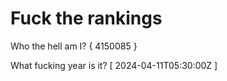 # Fuck the rankings

Who the hell am I?
{ 4150085 }

What fucking year is it?
[ 2024-04-11T05:30:00Z ]
